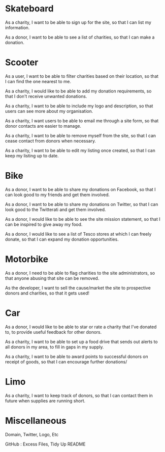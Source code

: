 Skateboard
==========
As a charity, I want to be able to sign up for the site, so that I can list my information.

As a donor, I want to be able to see a list of charities, so that I can make a donation.

Scooter
=======
As a user, I want to be able to filter charities based on their location, so that I can find the one nearest to me.

As a charity, I would like to be able to add my donation requirements, so that I don't receive unwanted donations.

As a charity, I want to be able to include my logo and description, so that users can see more about my organisation.

As a charity, I want users to be able to email me through a site form, so that donor contacts are easier to manage.

As a charity, I want to be able to remove myself from the site, so that I can cease contact from donors when necessary.

As a charity, I want to be able to edit my listing once created, so that I can keep my listing up to date.

Bike
====
As a donor, I want to be able to share my donations on Facebook, so that I can look good to my friends and get them involved.

As a donor, I want to be able to share my donations on Twitter, so that I can look good to the Twitterati and get them involved.

As a donor, I would like to be able to see the site mission statement, so that I can be inspired to give away my food.

As a donor, I would like to see a list of Tesco stores at which I can freely donate, so that I can expand my donation opportunities.

Motorbike
=========
As a donor, I need to be able to flag charities to the site administrators, so that anyone abusing that site can be removed.

As the developer, I want to sell the cause/market the site to prospective donors and charities, so that it gets used!

Car
===
As a donor, I would like to be able to star or rate a charity that I've donated to, to provide useful feedback for other donors.

As a charity, I want to be able to set up a food drive that sends out alerts to all donors in my area, to fill in gaps in my supply.

As a charity, I want to be able to award points to successful donors on receipt of goods, so that I can encourage further donations/

Limo
====
As a charity, I want to keep track of donors, so that I can contact them in future when supplies are running short.

Miscellaneous
=============
Domain, Twitter, Logo, Etc

GitHub : Excess Files, Tidy Up README
